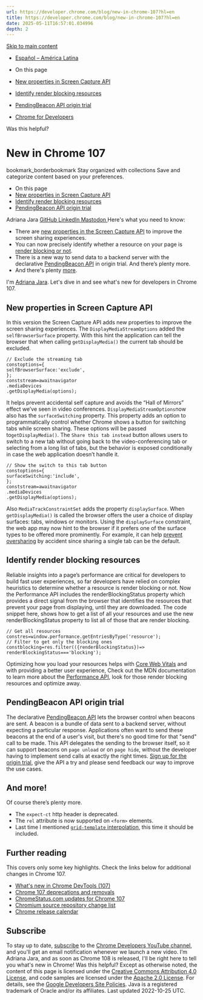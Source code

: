 ```yaml
---
url: https://developer.chrome.com/blog/new-in-chrome-107?hl=en
title: https://developer.chrome.com/blog/new-in-chrome-107?hl=en
date: 2025-05-11T16:57:01.034996
depth: 2
---
```


[ Skip to main content ](https://developer.chrome.com/blog/new-in-chrome-107?hl=en#main-content)
  * [Español – América Latina](https://developer.chrome.com/blog/new-in-chrome-107?hl=es-419)




  * On this page
  * [New properties in Screen Capture API](https://developer.chrome.com/blog/new-in-chrome-107?hl=en#new-screen-capture)
  * [Identify render blocking resources](https://developer.chrome.com/blog/new-in-chrome-107?hl=en#render-blocking-status)
  * [PendingBeacon API origin trial](https://developer.chrome.com/blog/new-in-chrome-107?hl=en#pending-beacon)


  * [ Chrome for Developers ](https://developer.chrome.com/)


Was this helpful?
#  New in Chrome 107 
bookmark_borderbookmark Stay organized with collections  Save and categorize content based on your preferences.
  * On this page
  * [New properties in Screen Capture API](https://developer.chrome.com/blog/new-in-chrome-107?hl=en#new-screen-capture)
  * [Identify render blocking resources](https://developer.chrome.com/blog/new-in-chrome-107?hl=en#render-blocking-status)
  * [PendingBeacon API origin trial](https://developer.chrome.com/blog/new-in-chrome-107?hl=en#pending-beacon)


Adriana Jara 
[ GitHub ](https://github.com/tropicadri) [ LinkedIn ](https://www.linkedin.com/in/adrianajara) [ Mastodon ](https://hachyderm.io/@tropicadri)
Here's what you need to know:
  * There are [new properties in the Screen Capture API](https://developer.chrome.com/blog/new-in-chrome-107?hl=en#new-screen-capture) to improve the screen sharing experiences.
  * You can now precisely identify whether a resource on your page is [render blocking or not](https://developer.chrome.com/blog/new-in-chrome-107?hl=en#render-blocking-status).
  * There is a new way to send data to a backend server with the declarative [PendingBeacon API](https://developer.chrome.com/blog/new-in-chrome-107?hl=en#pending-beacon) in origin trial. And there’s plenty more.
  * And there's plenty [more](https://developer.chrome.com/blog/new-in-chrome-107?hl=en#more).


I'm [Adriana Jara](https://twitter.com/tropicadri). Let's dive in and see what's new for developers in Chrome 107.
## New properties in Screen Capture API
In this version the Screen Capture API adds new properties to improve the screen sharing experiences.
The `DisplayMediaStreamOptions` added the `selfBrowserSurface` property. With this hint the application can tell the browser that when calling `getDisplayMedia()` the current tab should be excluded.
```
// Exclude the streaming tab
constoptions={
selfBrowserSurface:'exclude',
};
conststream=awaitnavigator
.mediaDevices
.getDisplayMedia(options);

```

It helps prevent accidental self capture and avoids the “Hall of Mirrors” effect we’ve seen in video conferences.
`DisplayMediaStreamOptions`now also has the `surfaceSwitching` property. This property adds an option to programmatically control whether Chrome shows a button for switching tabs while screen sharing. These options will be passed to`getDisplayMedia()`. The `Share this tab instead` button allows users to switch to a new tab without going back to the video-conferencing tab or selecting from a long list of tabs, but the behavior is exposed conditionally in case the web application doesn’t handle it.
```
// Show the switch to this tab button
constoptions={
surfaceSwitching:'include',
};
conststream=awaitnavigator
.mediaDevices
.getDisplayMedia(options);

```

Also `MediaTrackConstraintSet` adds the property `displaySurface`. When `getDisplayMedia()` is called the browser offers the user a choice of display surfaces: tabs, windows or monitors. Using the `displaySurface` constraint, the web app may now hint to the browser if it prefers one of the surface types to be offered more prominently.
For example, it can help [prevent oversharing](https://developer.chrome.com/blog/avoiding-oversharing-when-screen-sharing) by accident since sharing a single tab can be the default. 
## Identify render blocking resources
Reliable insights into a page’s performance are critical for developers to build fast user experiences, so far developers have relied on complex heuristics to determine whether a resource is render blocking or not.
Now the Performance API includes the renderBlockingStatus property which provides a direct signal from the browser that identifies the resources that prevent your page from displaying, until they are downloaded.
The code snippet here, shows how to get a list of all your resources and use the new renderBlockingStatus property to list all of those that are render blocking.
```
// Get all resources
constres=window.performance.getEntriesByType('resource');
// Filter to get only the blocking ones
constblocking=res.filter(({renderBlockingStatus})=>
renderBlockingStatus==='blocking');

```

Optimizing how you load your resources helps with [Core Web Vitals](https://web.dev/articles/vitals) and with providing a better user experience, Check out the MDN documentation to learn more about the [Performance API](https://developer.mozilla.org/docs/Web/API/Performance_API), look for those render blocking resources and optimize away.
## PendingBeacon API origin trial
The declarative [PendingBeacon API](https://github.com/WICG/pending-beacon) lets the browser control when beacons are sent.
A beacon is a bundle of data sent to a backend server, without expecting a particular response.
Applications often want to send these beacons at the end of a user's visit, but there's no good time for that "send" call to be made. This API delegates the sending to the browser itself, so it can support beacons on `page unload` or on `page hide`, without the developer having to implement send calls at exactly the right times.
[Sign up for the origin trial](https://developer.chrome.com/docs/web-platform/origin-trials), give the API a try and please send feedback our way to improve the use cases.
## And more!
Of course there’s plenty more.
  * The `expect-ct` http header is deprecated.
  * The `rel` attribute is now supported on `<form>` elements.
  * Last time I mentioned [`grid-template` interpolation](https://web.dev/articles/css-animated-grid-layouts), this time it should be included.


## Further reading
This covers only some key highlights. Check the links below for additional changes in Chrome 107.
  * [What's new in Chrome DevTools (107)](https://developer.chrome.com/blog/new-in-devtools-107)
  * [Chrome 107 deprecations and removals](https://developer.chrome.com/blog/deps-rems-107)
  * [ChromeStatus.com updates for Chrome 107](https://www.chromestatus.com/features#milestone%3D107)
  * [Chromium source repository change list](https://chromium.googlesource.com/chromium/src/+log/106.0.5249.68..107.0.5304.71)
  * [Chrome release calendar](https://chromiumdash.appspot.com/schedule)


## Subscribe
To stay up to date, [subscribe](https://goo.gl/6FP1a5) to the [Chrome Developers YouTube channel](https://www.youtube.com/user/ChromeDevelopers/), and you'll get an email notification whenever we launch a new video.
I’m Adriana Jara, and as soon as Chrome 108 is released, I'll be right here to tell you what's new in Chrome!
Was this helpful?
Except as otherwise noted, the content of this page is licensed under the [Creative Commons Attribution 4.0 License](https://creativecommons.org/licenses/by/4.0/), and code samples are licensed under the [Apache 2.0 License](https://www.apache.org/licenses/LICENSE-2.0). For details, see the [Google Developers Site Policies](https://developers.google.com/site-policies). Java is a registered trademark of Oracle and/or its affiliates.
Last updated 2022-10-25 UTC.

